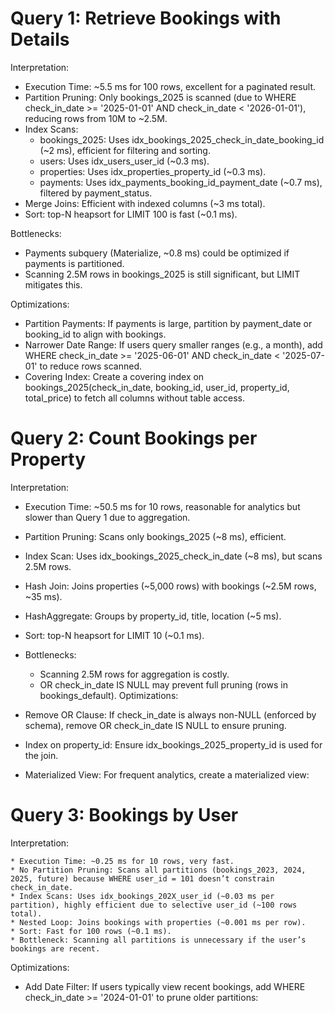 # Query 1: Retrieve Bookings with Details

Interpretation:
* Execution Time: ~5.5 ms for 100 rows, excellent for a paginated result.
* Partition Pruning: Only bookings_2025 is scanned (due to WHERE check_in_date >= '2025-01-01' AND check_in_date < '2026-01-01'), reducing rows from 10M to ~2.5M.
* Index Scans:
    * bookings_2025: Uses idx_bookings_2025_check_in_date_booking_id (~2 ms), efficient for filtering and sorting.
    * users: Uses idx_users_user_id (~0.3 ms).
    * properties: Uses idx_properties_property_id (~0.3 ms).
    * payments: Uses idx_payments_booking_id_payment_date (~0.7 ms), filtered by payment_status.
* Merge Joins: Efficient with indexed columns (~3 ms total).
* Sort: top-N heapsort for LIMIT 100 is fast (~0.1 ms).

Bottlenecks:
* Payments subquery (Materialize, ~0.8 ms) could be optimized if payments is partitioned.
* Scanning 2.5M rows in bookings_2025 is still significant, but LIMIT mitigates this.

Optimizations:
* Partition Payments: If payments is large, partition by payment_date or booking_id to align with bookings.
* Narrower Date Range: If users query smaller ranges (e.g., a month), add WHERE check_in_date >= '2025-06-01' AND check_in_date < '2025-07-01' to reduce rows scanned.
* Covering Index: Create a covering index on bookings_2025(check_in_date, booking_id, user_id, property_id, total_price) to fetch all columns without table access.

# Query 2: Count Bookings per Property
Interpretation:

* Execution Time: ~50.5 ms for 10 rows, reasonable for analytics but slower than Query 1 due to aggregation.
* Partition Pruning: Scans only bookings_2025 (~8 ms), efficient.
* Index Scan: Uses idx_bookings_2025_check_in_date (~8 ms), but scans 2.5M rows.
* Hash Join: Joins properties (~5,000 rows) with bookings (~2.5M rows, ~35 ms).
* HashAggregate: Groups by property_id, title, location (~5 ms).
* Sort: top-N heapsort for LIMIT 10 (~0.1 ms).

* Bottlenecks:
    * Scanning 2.5M rows for aggregation is costly.
    * OR check_in_date IS NULL may prevent full pruning (rows in bookings_default).
Optimizations:

* Remove OR Clause: If check_in_date is always non-NULL (enforced by schema), remove OR check_in_date IS NULL to ensure pruning.
* Index on property_id: Ensure idx_bookings_2025_property_id is used for the join.
* Materialized View: For frequent analytics, create a materialized view:

# Query 3: Bookings by User
Interpretation:

    * Execution Time: ~0.25 ms for 10 rows, very fast.
    * No Partition Pruning: Scans all partitions (bookings_2023, 2024, 2025, future) because WHERE user_id = 101 doesn’t constrain check_in_date.
    * Index Scans: Uses idx_bookings_202X_user_id (~0.03 ms per partition), highly efficient due to selective user_id (~100 rows total).
    * Nested Loop: Joins bookings with properties (~0.001 ms per row).
    * Sort: Fast for 100 rows (~0.1 ms).
    * Bottleneck: Scanning all partitions is unnecessary if the user’s bookings are recent.
Optimizations:

* Add Date Filter: If users typically view recent bookings, add WHERE check_in_date >= '2024-01-01' to prune older partitions:
